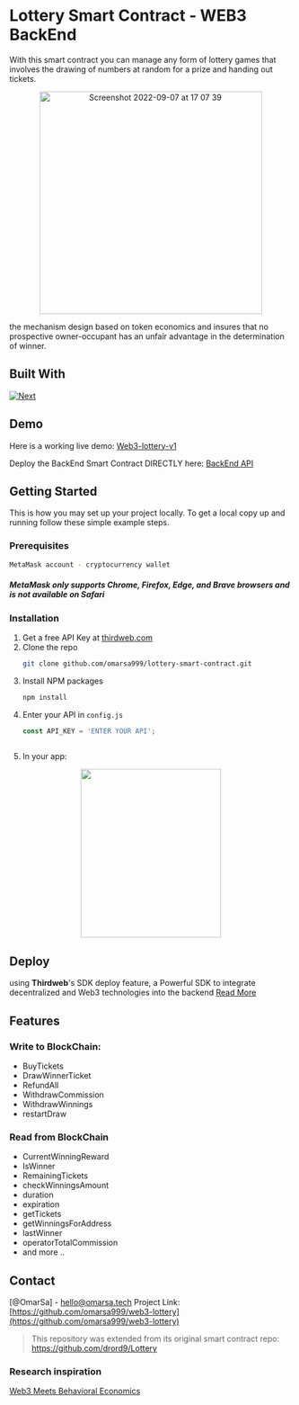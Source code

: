 # Lottery Smart Contract - WEB3 BackEnd
With this smart contract you can manage any form of lottery games that involves the drawing of numbers at random for a prize and handing out tickets.

<p align="center">
<img width="396" alt="Screenshot 2022-09-07 at 17 07 39" src="https://user-images.githubusercontent.com/72961940/190094151-9da6bdf4-0fe9-43fb-a605-54b6d81b8533.png">
  </p>

the mechanism design based on token economics and insures that no prospective owner-occupant has an unfair advantage in the determination of winner.




## Built With 
[![Next][Next.js]][Next-url]

## Demo
Here is a working live demo: [Web3-lottery-v1](http://web3-lottery-v1.vercel.app)


Deploy the BackEnd Smart Contract DIRECTLY here: [BackEnd API](https://thirdweb.com/0x741179Acd84FeDEb7315a8ce4149f5cEF914185c/Lottery)

<!-- GETTING STARTED -->
## Getting Started

This is how you may set up your project locally.
To get a local copy up and running follow these simple example steps.

### Prerequisites
  ```sh
  MetaMask account - cryptocurrency wallet 
  ```
  ##### MetaMask only supports Chrome, Firefox, Edge, and Brave browsers and is not available on Safari
  
  
### Installation

1. Get a free API Key at [thirdweb.com](thirdweb.com)
2. Clone the repo
   ```sh
   git clone github.com/omarsa999/lottery-smart-contract.git
   ```
3. Install NPM packages
   ```sh
   npm install
   ```
4. Enter your API in `config.js`
   ```js
   const API_KEY = 'ENTER YOUR API';
  
5. In your app:

<p align="center">
<img src="https://user-images.githubusercontent.com/72961940/189704641-00fdc1b0-e713-46b1-8db7-2b7ec68a46a0.png" width="250" height="300" />
</p>

## Deploy
using **Thirdweb**'s SDK deploy feature, a Powerful SDK to integrate decentralized and Web3 technologies into the backend [Read More](https://portal.thirdweb.com/)


## Features

### Write to BlockChain:
* BuyTickets
* DrawWinnerTicket
* RefundAll
* WithdrawCommission
* WithdrawWinnings
* restartDraw

### Read from BlockChain
* CurrentWinningReward
* IsWinner
* RemainingTickets
* checkWinningsAmount
* duration
* expiration
* getTickets
* getWinningsForAddress
* lastWinner
* operatorTotalCommission
* and more ..



<!-- CONTACT -->
## Contact

[@OmarSa] - hello@omarsa.tech
Project Link: [https://github.com/omarsa999/web3-lottery](https://github.com/omarsa999/web3-lottery)


> This repository was extended from its original smart contract repo: https://github.com/drord9/Lottery

### Research inspiration
[Web3 Meets Behavioral Economics](https://arxiv.org/abs/2206.03664)

[Next.js]: https://img.shields.io/badge/solidity-000000?style=for-the-badge&logo=solidity&logoColor=white
[Next-url]: https://nextjs.org/
